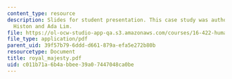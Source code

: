 ```yaml
---
content_type: resource
description: Slides for student presentation. This case study was authored by Jonathan
  Histon and Ada Lim.
file: https://ol-ocw-studio-app-qa.s3.amazonaws.com/courses/16-422-human-supervisory-control-of-automated-systems-spring-2004/c011b71a6b4abbee39a07447048ca0be_royal_majesty.pdf
file_type: application/pdf
parent_uid: 39f57b79-6ddd-d661-879a-efa5e272b80b
resourcetype: Document
title: royal_majesty.pdf
uid: c011b71a-6b4a-bbee-39a0-7447048ca0be
---
```


